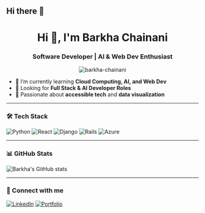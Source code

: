 ## Hi there 👋

<h1 align="center">Hi 👋, I'm Barkha Chainani</h1>
<h3 align="center">Software Developer | AI & Web Dev Enthusiast</h3>

<p align="center">
  <img src="https://komarev.com/ghpvc/?username=barkha-chainani&label=Profile%20views&color=0e75b6&style=flat" alt="barkha-chainani" />
</p>

- 🌱 I’m currently learning **Cloud Computing, AI, and Web Dev**
- 💼 Looking for **Full Stack & AI Developer Roles**
- 🧠 Passionate about **accessible tech** and **data visualization**

---

### 🛠️ Tech Stack
![Python](https://img.shields.io/badge/python-%2314354C.svg?style=flat&logo=python&logoColor=white)
![React](https://img.shields.io/badge/react-%2320232a.svg?style=flat&logo=react&logoColor=%2361DAFB)
![Django](https://img.shields.io/badge/django-%23092E20.svg?style=flat&logo=django&logoColor=white)
![Rails](https://img.shields.io/badge/rails-%23CC0000.svg?style=flat&logo=ruby-on-rails&logoColor=white)
![Azure](https://img.shields.io/badge/Azure-%230072C6.svg?style=flat&logo=microsoftazure&logoColor=white)

---

### 📊 GitHub Stats
![Barkha's GitHub stats](https://github-readme-stats.vercel.app/api?username=barkha-chainani&show_icons=true&theme=default)

---

### 🔗 Connect with me
[![LinkedIn](https://img.shields.io/badge/LinkedIn-%230077B5.svg?style=flat&logo=linkedin&logoColor=white)](https://linkedin.com/in/YOUR-LINK)
[![Portfolio](https://img.shields.io/badge/Portfolio-%23ff69b4.svg?style=flat&logo=firefox&logoColor=white)](https://YOUR-PORTFOLIO.com)
